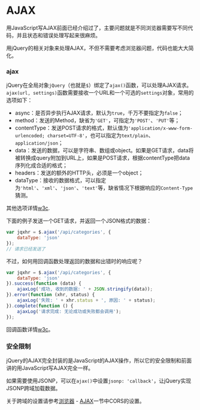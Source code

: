 # AJAX

用JavaScript写AJAX前面已经介绍过了，主要问题就是不同浏览器需要写不同代码，并且状态和错误处理写起来很麻烦。

用jQuery的相关对象来处理AJAX，不但不需要考虑浏览器问题，代码也能大大简化。

### ajax

jQuery在全局对象`jQuery`（也就是`$`）绑定了`ajax()`函数，可以处理AJAX请求。`ajax(url, settings)`函数需要接收一个URL和一个可选的`settings`对象，常用的选项如下：

- async：是否异步执行AJAX请求，默认为`true`，千万不要指定为`false`；
- method：发送的Method，缺省为`'GET'`，可指定为`'POST'`、`'PUT'`等；
- contentType：发送POST请求的格式，默认值为`'application/x-www-form-urlencoded; charset=UTF-8'`，也可以指定为`text/plain`、`application/json`；
- data：发送的数据，可以是字符串、数组或object。如果是GET请求，data将被转换成query附加到URL上，如果是POST请求，根据contentType把data序列化成合适的格式；
- headers：发送的额外的HTTP头，必须是一个object；
- dataType：接收的数据格式，可以指定为`'html'`、`'xml'`、`'json'`、`'text'`等，缺省情况下根据响应的`Content-Type`猜测。

其他选项详情[w3c](https://www.w3school.com.cn/jquery/ajax_ajax.asp).

下面的例子发送一个GET请求，并返回一个JSON格式的数据：

```javascript
var jqxhr = $.ajax('/api/categories', {
    dataType: 'json'
});
// 请求已经发送了
```

不过，如何用回调函数处理返回的数据和出错时的响应呢？

```javascript
var jqxhr = $.ajax('/api/categories', {
    dataType: 'json'
}).success(function (data) {
    ajaxLog('成功, 收到的数据: ' + JSON.stringify(data));
}).error(function (xhr, status) {
    ajaxLog('失败: ' + xhr.status + ', 原因: ' + status);
}).complete(function () {
    ajaxLog('请求完成: 无论成功或失败都会调用');
});
```

回调函数详情[w3c](https://www.w3school.com.cn/jquery/ajax_ajax.asp)。

### 安全限制

jQuery的AJAX完全封装的是JavaScript的AJAX操作，所以它的安全限制和前面讲的用JavaScript写AJAX完全一样。

如果需要使用JSONP，可以在`ajax()`中设置`jsonp: 'callback'`，让jQuery实现JSONP跨域加载数据。

关于跨域的设置请参考[浏览器](https://www.liaoxuefeng.com/wiki/1022910821149312/1023022129105888) - [AJAX](浏览器/AJAX.md)一节中CORS的设置。